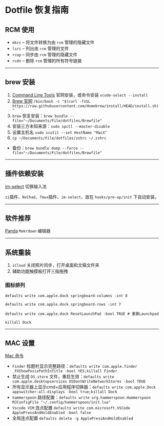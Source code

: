 # Dotfile 恢复指南
## RCM 使用

- `mkrc` – 将文件转换为由 `rcm` 管理的隐藏文件
- `lsrc` – 列出由 `rcm` 管理的文件
- `rcup` – 同步由 `rcm` 管理的隐藏文件
- `rcdn` – 删除 `rcm`  管理的所有符号链接
---
## brew 安装

1. [Command Line Tools](https://developer.apple.com/download/all/?q=Command) 官网安装，或命令安装 `xcode-select --install`
2. [Brew 官网](https://brew.sh/index_zh-cn) `/bin/bash -c "$(curl -fsSL https://raw.githubusercontent.com/Homebrew/install/HEAD/install.sh)"`
3. `brew` 恢复安装：`brew bundle --file="~/Documents/File/dotfiles/Brewfile"`
4. 安装三方未知来源：`sudo spctl --master-disable`
5. 设置主机名 `sudo scutil --set HostName "MacX"`
6. `cp ~/Documents/File/dotfiles/zshrc ~/.zshrc`

* 备份：`brew bundle dump --force --file="~/Documents/File/dotfiles/Brewfile"`
---
## 插件依赖安装

[im-select](https://github.com/daipeihust/im-select/tree/master/im-select-mac/out) 切换输入法

`zi`插件、`NvChad`、`Tmux`插件、`im-select`，放在 `hooks/pre-up/init` 下自动安装。

---
## 软件推荐
[Panda](https://bear.app/cn/alpha/) `Makrdown` 编辑器

---

## 系统重装

1. `iCloud` 关闭照片同步，打开桌面和文稿文件夹
2. 辅助功能触摸板打开三指拖拽

### 图标排列

```shell
defaults write com.apple.dock springboard-columns -int 8

defaults write com.apple.dock springboard-rows -int 7

defaults write com.apple.dock ResetLaunchPad -bool TRUE # 重置Launchpad

killall Dock
```

---
## MAC 设置
[Mac 命令](https://github.com/mathiasbynens/dotfiles/blob/main/.macos)

* `Finder` 标题栏显示完整路径：`defaults write com.apple.finder _FXShowPosixPathInTitle -bool YES;killall Finder`
* 禁止生成 `DS_store` 文件，重启生效：`defaults write com.apple.desktopservices DSDontWriteNetworkStores -bool TRUE`
* 所有显示器上显示cmd+应用程序切换器：`defaults write com.apple.Dock appswitcher-all-displays -bool true;killall Dock`
* `hammerspoon` 路径配置：`defaults write org.hammerspoon.Hammerspoon MJConfigFile "~/.config/hammerspoon/init.lua"`
* `Vscode VIM` 连点配置 `defaults write com.microsoft.VSCode ApplePressAndHoldEnabled -bool false`
* 全局连点配置 `defaults delete -g ApplePressAndHoldEnabled`
